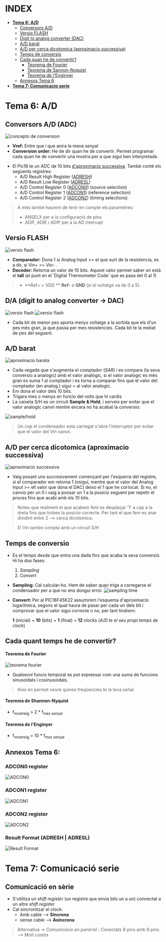 INDEX
======
+ [**Tema 6: A/D**](#conversors-ad-adc)
  + [Conversors A/D](#conversors-ad-adc)
  + [Versio FLASH](#versio-flash)
  + [Digit to analog converter (DAC)](#da-digit-to-analog-converter---dac)
  + [A/D barat](#ad-barat)
  + [A/D per cerca dicotomica (aproximacio successiva)](#ad-per-cerca-dicotomica-aproximacio-successiva)
  + [Temps de conversio](#temps-de-conversio)
  + [Cada quan he de convertir?](#cada-quant-temps-he-de-convertir)
      + [Teorema de Fourier](#teorema-de-fourier)
      + [Teorema de Sannon-Nyquist](#teorema-de-shannon-nyquist)
      + [Teorema de l'Enginyer](#teorema-de-lenginyer)
  + [Annexos Tema 6](#annexos-tema-6)
+ [**Tema 7: Comunicacio serie**](#tema-7-comunicacio-serie)




# **Tema 6:** A/D
## Conversors A/D (ADC)

![concepto de conversion](https://github.com/GarJor/CI/blob/master/Utilidades/conept.png)

- **Vref:** Entre que i que anira la meva senyal
- **Conversion order:** He de dir quan he de convertir. Permet programar cada quan he de convertir una mostra per a que sigui ben interpretada

+ El Pic18 te un ADC de 10 bits [d'aproximacio successiva](#ad-per-cerca-dicotomica-aproximacio-successiva).
També conté els següents registres:
    + A/D Result High Register ([ADRESH](#result-format-adresh--adresl))
    + A/D Result Low Register ([ADRESL](#result-format-adresh--adresl))
    + A/D Control Register 0 ([ADCON0](#adcon0-register)) (source selection)
    + A/D Control Register 1 ([ADCON1](#adcon1-register)) (reference selection)
    + A/D Control Register 2 ([ADCON2](#adcon2-register)) (timing selections)  
> A més també haurem de tenir en compte els parametres:
> + ANSELX per a la configuració de pins
> + ADIF, ADIE i ADIP per a la AD interrupt  

## Versio FLASH
![versio flash](https://github.com/GarJor/CI/blob/master/Utilidades/flash.png)

- **Comparador:** Dona 1 si Analog Input >= el que surt de la resistencia, es a dir, si Vin+ >= Vin- .
- **Decoder:** Retorna un valor de 10 bits. Aquest valor permet saber on està el **tall** (el punt en el 'Digital Thermometer Code' que es pasa del 0 al 1)
> - **Ref+ = VDD **  **Ref- = GND** (si el voltatge va de 0 a 5).





## D/A (digit to analog converter -> DAC)
![versio flash](https://github.com/GarJor/CI/blob/master/Utilidades/DAC.png)
![versio flash](https://github.com/GarJor/CI/blob/master/Utilidades/DAconverter.png)

- Cada bit de menor pes aporta menys voltatge a la sortida que els d'un pes més gran, ja que passa per mes resistencies. Cada bit te la meitat de pes del seguent.

## A/D barat

![aproximacio barata](https://github.com/GarJor/CI/blob/master/Utilidades/DAbarat.png)

- Cada vegada que s'augmenta el comptador (*SAR*) i es compara (la seva conversio a analogic) amb el valor analògic, si el valor analogic es més gran es suma 1 al comptador i es torna a comparar fins que el valor del comptador (en analog.) sigui = al valor analogic.
- Em dona el valor dels 10 bits.
- Trigara mes o menys en funcio del volts que hi cardis
- La caixeta S/H es un circuit **Sample & Hold**, i serveix per evitar que el valor analogic canvii mentre encara no ha acabat la conversio:

![sample/hold](https://github.com/GarJor/CI/blob/master/Utilidades/sample&hold.png)

> Un cop el condensador esta carregat s'obre l'interruptor per evitar que el valor del Vin canvii.

## A/D per cerca dicotomica (aproximacio successiva)

![aproximacio successiva](https://github.com/GarJor/CI/blob/master/Utilidades/seccesiveaproach.png)

- Vaig posant uns succesivament començant per l'esquerra del registre, si el comparador em retorna 1 (osigui, mentre que el valor del Analog Input >= ell valor que dona el DAC) deixo el 1 que he col·locat. Si no, el canvio per un 0 i vaig a poosar un 1 a la posicio seguent per repetir el proces fins que acabi amb els 10 bits.

> Noteu que realment el que acabem fent es desplaçar '1' a cap a la dreta fins que trobes la posicio correcte. Per tant el que fem es anar dividint entre 2 --> cerca dicotomica.

> El Vin tambe compta amb un circuit S/H 

## Temps de conversio

+ Es el temps desde que entra una dada fins que acaba la seva conversió. Hi ha dos fases:
  1. *Sampling*
  2. *Convert*
  
+ **Sampling:** Cal calcular-ho. Hem de saber quan triga a carregarse el condensador per a que no ens dongui error.
![sampling time](https://github.com/GarJor/CI/blob/master/Utilidades/sampleTime.png)
+ **Convert:** Per al PIC18F45K22 assumirem l'esquema d'aproximacio logaritmica, segons el qual haura de pasar per cada un dels bit i comprovar que el valor sigui correcte o no, per tant tindrem:
    
    **1** (inicial) + **10** (bits) + **1** (final) = **12** clocks (*A/D te el seu propi temps de clock*) 
    
 ## Cada quant temps he de convertir?
 
 #### Teorema de Fourier
 ![teorema fourier](https://github.com/GarJor/CI/blob/master/Utilidades/fourier.png)
 + Qualsevol funcio temporal es pot expressar com una suma de funcions sinusoïdals i cosinusoidals.
 > Aixo en permet veure quines freqüencies te la teva señal.
  
 #### Teorema de Shannon-Nyquist
 + f<sub>mostreig</sub> > 2 * f<sub>max senyal</sub> 
 #### Teorema de l'Enginyer
 + f<sub>mostreig</sub> = 10 * f<sub>max senyal</sub> 
 
 ## Annexos Tema 6:
 ### ADCON0 register
 ![ADCON0](https://github.com/GarJor/CI/blob/master/Utilidades/ADCON0.png)
 ### ADCON1 register
 ![ADCON1](https://github.com/GarJor/CI/blob/master/Utilidades/ADCON1.png)
 ### ADCON2 register
 ![ADCON2](https://github.com/GarJor/CI/blob/master/Utilidades/ADCON2.png)
 ### Result Format (ADRESH | ADRESL)
  ![Result Format](https://github.com/GarJor/CI/blob/master/Utilidades/resultFormat.png)
 # **Tema 7:** Comunicació serie
 ## Comunicació en sèrie
 + S'utilitza un *shift register* (un registre que envia bits un a un) connectat a un altre *shift register*
 + Cal sincronitzar el clock:
    - Amb cable --> **Síncrona**
    - sense cable --> **Asíncrona**
> Alternativa -> *Comunicacio en paral·lel* : Conectats 8 pins amb 8 pins --> Molt costós
